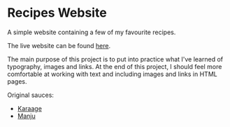 # Recipes Website

A simple website containing a few of my favourite recipes.

The live website can be found [here](https://pedrosdev.github.io/odin-recipes/).

The main purpose of this project is to put into practice what I've learned of\
typography, images and links. At the end of this project, I should feel more\
comfortable at working with text and including images and links in HTML pages.

Original sauces:

- [Karaage](https://www.allrecipes.com/recipe/8325387/karaage-japanese-fried-chicken/)
- [Manju](https://www.justonecookbook.com/manju/)
